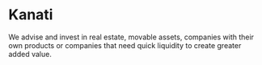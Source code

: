 # Kanati

We advise and invest in real estate, movable assets, companies with their own products or companies that need quick liquidity to create greater added value.
